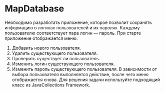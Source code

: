 # MapDatabase
Необходимо разработать приложение, которое позволит сохранять информацию о логинах пользователей
и их паролях. Каждому пользователю соответствует пара логин — пароль. При старте приложение отображается меню:
1. Добавить нового пользователя.
2. Удалить существующего пользователя.
3. Проверить существует ли пользователь.
4. Изменить логин существующего пользователя.
5. Изменить пароль существующего пользователя.
В зависимости от выбора пользователя выполняется действие, после чего меню отображается снова. 
Для решения задачи используйте подходящий класс из JavaCollections Framework. 
